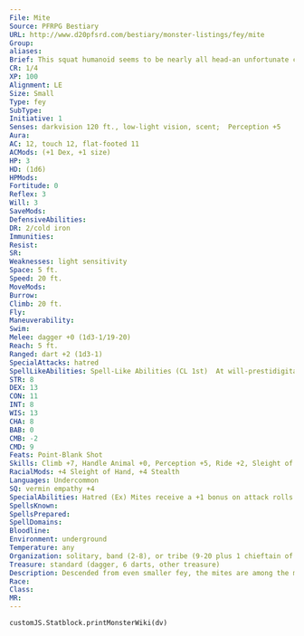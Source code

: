 ```yaml
---
File: Mite
Source: PFRPG Bestiary
URL: http://www.d20pfsrd.com/bestiary/monster-listings/fey/mite
Group: 
aliases: 
Brief: This squat humanoid seems to be nearly all head-an unfortunate circumstance, considering how ugly its puffy blue face is.
CR: 1/4
XP: 100
Alignment: LE
Size: Small
Type: fey
SubType: 
Initiative: 1
Senses: darkvision 120 ft., low-light vision, scent;  Perception +5
Aura: 
AC: 12, touch 12, flat-footed 11
ACMods: (+1 Dex, +1 size)
HP: 3
HD: (1d6)
HPMods: 
Fortitude: 0
Reflex: 3
Will: 3
SaveMods: 
DefensiveAbilities: 
DR: 2/cold iron
Immunities: 
Resist: 
SR: 
Weaknesses: light sensitivity
Space: 5 ft.
Speed: 20 ft.
MoveMods: 
Burrow: 
Climb: 20 ft.
Fly: 
Maneuverability: 
Swim: 
Melee: dagger +0 (1d3-1/19-20)
Reach: 5 ft.
Ranged: dart +2 (1d3-1)
SpecialAttacks: hatred
SpellLikeAbilities: Spell-Like Abilities (CL 1st)  At will-prestidigitation  1/day-doom (DC 10)
STR: 8
DEX: 13
CON: 11
INT: 8
WIS: 13
CHA: 8
BAB: 0
CMB: -2
CMD: 9
Feats: Point-Blank Shot
Skills: Climb +7, Handle Animal +0, Perception +5, Ride +2, Sleight of Hand +9, Stealth +13
RacialMods: +4 Sleight of Hand, +4 Stealth
Languages: Undercommon
SQ: vermin empathy +4
SpecialAbilities: Hatred (Ex) Mites receive a +1 bonus on attack rolls against humanoid creatures of the dwarf or gnome subtype due to special training against these hated foes.  Vermin Empathy (Ex) This ability functions as a druid's wild empathy, save that a mite can only use this ability on vermin. A mite gains a +4 racial bonus on this check.  Vermin are normally mindless, but this empathic communication imparts on them a modicum of implanted intelligence, allowing mites to train Medium vermin and use them as mounts. Vermin empathy treats swarms as if they were one creature possessing a single mind-a mite can thus use this ability to influence and direct the actions of swarms with relative ease.
SpellsKnown: 
SpellsPrepared: 
SpellDomains: 
Bloodline: 
Environment: underground
Temperature: any
Organization: solitary, band (2-8), or tribe (9-20 plus 1 chieftain of 2nd-4th level and 2-6 giant vermin)
Treasure: standard (dagger, 6 darts, other treasure)
Description: Descended from even smaller fey, the mites are among the most pitiful and craven dwellers of the dark.  Hideously ugly, even goblins have been known to mock mites for their homely appearances, mockery most mites take to heart and nurture for weeks, months, or even years in their tiny homes, until their distress and anger finally overcome their natural cowardice and impel them forth on short-lived bouts of bloody vengeance from the doubtful safety of a spider's back.  Mites, once closer to the strange realm of the fey, have grown larger and stockier after countless generations spent on the Material Plane. Yet still, their stature places them at the bottom of the pile in the dangerous caverns in which they live. Their traditional enemies are dwarves and gnomes, particularly the svirfneblin of the deep underground caves. The one thing that gives them a significant edge over an enemy in a fight is their natural ability to empathize with normally mindless vermin- mites are particularly fond of spiders, centipedes, and cave fishers, and a mite colony usually has a few of these far more dangerous monsters on hand to defend the group.  Although they have lost the supernatural ability to tinker with magic items, luck, or mechanical objects possessed by their more sinister and dangerous gremlin kin, mites retain the ability to perform minor magical tricks with prestidigitation, and often use these tricks to annoy their enemies. When faced with dangerous foes, a mite uses its doom ability to hex a foe-a mite's eyes bulge hideously open when it uses this spell-like ability.  A mite is 3 feet tall and weighs 40 pounds.
Race: 
Class: 
MR: 
---
```

```dataviewjs
customJS.Statblock.printMonsterWiki(dv)
```
